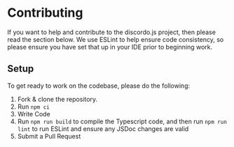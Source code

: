 # Contributing
If you want to help and contribute to the discordo.js project, then please read the section below. We use ESLint to help ensure code consistency, so please ensure you have set that up in your IDE prior to beginning work.

## Setup

To get ready to work on the codebase, please do the following:

1. Fork & clone the repository.
2. Run `npm ci`
3. Write Code
4. Run `npm run build` to compile the Typescript code, and then run `npm run lint` to run ESLint and ensure any JSDoc changes are valid
5. Submit a Pull Request
